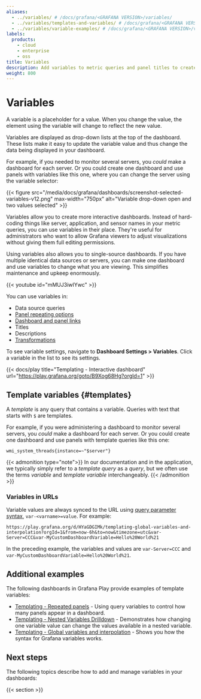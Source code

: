 ```yaml
---
aliases:
  - ../variables/ # /docs/grafana/<GRAFANA VERSION>/variables/
  - ../variables/templates-and-variables/ # /docs/grafana/<GRAFANA VERSION>/variables/templates-and-variables/
  - ../variables/variable-examples/ # /docs/grafana/<GRAFANA VERSION>/variables/variable-examples/
labels:
  products:
    - cloud
    - enterprise
    - oss
title: Variables
description: Add variables to metric queries and panel titles to create interactive and dynamic dashboards
weight: 800
---
```


# Variables

A variable is a placeholder for a value.
When you change the value, the element using the variable will change to reflect the new value.

Variables are displayed as drop-down lists at the top of the dashboard.
These lists make it easy to update the variable value and thus change the data being displayed in your dashboard.

For example, if you needed to monitor several servers, you _could_ make a dashboard for each server.
Or you could create one dashboard and use panels with variables like this one, where you can change the server using the variable selector:

{{< figure src="/media/docs/grafana/dashboards/screenshot-selected-variables-v12.png" max-width="750px" alt="Variable drop-down open and two values selected" >}}

Variables allow you to create more interactive dashboards.
Instead of hard-coding things like server, application, and sensor names in your metric queries, you can use variables in their place.
They're useful for administrators who want to allow Grafana viewers to adjust visualizations without giving them full editing permissions.

Using variables also allows you to single-source dashboards.
If you have multiple identical data sources or servers, you can make one dashboard and use variables to change what you are viewing.
This simplifies maintenance and upkeep enormously.

{{< youtube id="mMUJ3iwIYwc" >}}

You can use variables in:

- Data source queries
- [Panel repeating options](https://grafana.com/docs/grafana/<GRAFANA_VERSION>/panels-visualizations/configure-panel-options/#configure-repeating-panels)
- [Dashboard and panel links](https://grafana.com/docs/grafana/<GRAFANA_VERSION>/dashboards/build-dashboards/manage-dashboard-links/)
- Titles
- Descriptions
- [Transformations](https://grafana.com/docs/grafana/<GRAFANA_VERSION>/panels-visualizations/query-transform-data/transform-data/)

To see variable settings, navigate to **Dashboard Settings > Variables**.
Click a variable in the list to see its settings.

{{< docs/play title="Templating - Interactive dashboard" url="https://play.grafana.org/goto/B9Xog68Hg?orgId=1" >}}

## Template variables {#templates}

A _template_ is any query that contains a variable.
Queries with text that starts with `$` are templates.

For example, if you were administering a dashboard to monitor several servers, you _could_ make a dashboard for each server.
Or you could create one dashboard and use panels with template queries like this one:

```
wmi_system_threads{instance=~"$server"}
```

{{< admonition type="note">}}
In our documentation and in the application, we typically simply refer to a _template query_ as a _query_, but we often use the terms _variable_ and _template variable_ interchangeably.
{{< /admonition >}}

### Variables in URLs

Variable values are always synced to the URL using [query parameter syntax](https://grafana.com/docs/grafana/latest/dashboards/variables/variable-syntax/#query-parameters), `var-<varname>=value`.
For example:

``` text
https://play.grafana.org/d/HYaGDGIMk/templating-global-variables-and-interpolation?orgId=1&from=now-6h&to=now&timezone=utc&var-Server=CCC&var-MyCustomDashboardVariable=Hello%20World%21
```

In the preceding example, the variables and values are `var-Server=CCC` and `var-MyCustomDashboardVariable=Hello%20World%21`.

## Additional examples

The following dashboards in Grafana Play provide examples of template variables:

- [Templating - Repeated panels](https://play.grafana.org/goto/yfZOReUNR?orgId=1) - Using query variables to control how many panels appear in a dashboard.
- [Templating - Nested Variables Drilldown](https://play.grafana.org/d/testdata-nested-variables-drilldown/) - Demonstrates how changing one variable value can change the values available in a nested variable.
- [Templating - Global variables and interpolation](https://play.grafana.org/d/HYaGDGIMk/) - Shows you how the syntax for Grafana variables works.

## Next steps

The following topics describe how to add and manage variables in your dashboards:

{{< section >}}